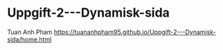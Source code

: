# Uppgift-2---Dynamisk-sida
Tuan Anh Pham
https://tuananhpham95.github.io/Uppgift-2---Dynamisk-sida/home.html
